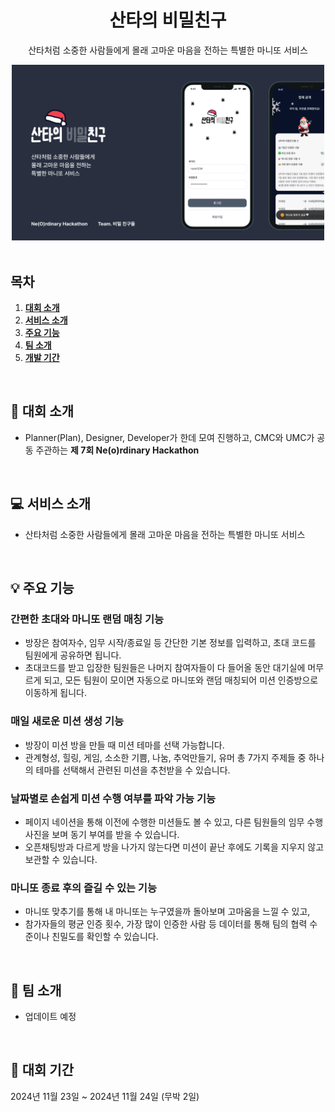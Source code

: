<div align="center">
  <h1>산타의 비밀친구</h1>
  <p>산타처럼 소중한 사람들에게 몰래 고마운 마음을 전하는 특별한 마니또 서비스</p>
  <img src="readme-asset/service-main.png" width='500' alt="메인 이미지" />
</div>

<br />

## 목차

1. [**대회 소개**](#1)
2. [**서비스 소개**](#2)
3. [**주요 기능**](#3)
4. [**팀 소개**](#4)
5. [**개발 기간**](#5)

<br />

<div id="1"></div>

## 🔎 대회 소개
- Planner(Plan), Designer, Developer가 한데 모여 진행하고, CMC와 UMC가 공동 주관하는 <strong>제 7회 Ne(o)rdinary Hackathon</strong>

<br />

<div id="2"></div>

## 💻 서비스 소개

- 산타처럼 소중한 사람들에게 몰래 고마운 마음을 전하는 특별한 마니또 서비스


<br />

<div id="3"></div>

## 💡 주요 기능

### 간편한 초대와 마니또 랜덤 매칭 기능

- 방장은 참여자수, 임무 시작/종료일 등 간단한 기본 정보를 입력하고, 초대 코드를 팀원에게 공유하면 됩니다.
- 초대코드를 받고 입장한 팀원들은  나머지 참여자들이 다 들어올 동안 대기실에 머무르게 되고, 모든 팀원이 모이면 자동으로 마니또와 랜덤 매칭되어 미션 인증방으로 이동하게 됩니다.

### 매일 새로운 미션 생성 기능
- 방장이 미션 방을 만들 때 미션 테마를 선택 가능합니다.
- 관계형성, 힐링, 게임, 소소한 기쁨, 나눔, 추억만들기, 유머 총 7가지 주제들 중 하나의 테마를 선택해서 관련된 미션을 추천받을 수 있습니다. 

### 날짜별로 손쉽게 미션 수행 여부를 파악 가능 기능
- 페이지 네이션을 통해 이전에 수행한 미션들도 볼 수 있고, 다른 팀원들의 임무 수행 사진을 보며 동기 부여를 받을 수 있습니다.
- 오픈채팅방과 다르게 방을 나가지 않는다면 미션이 끝난 후에도 기록을 지우지 않고 보관할 수 있습니다.

### 마니또 종료 후의 즐길 수 있는 기능
- 마니또 맞추기를 통해 내 마니또는 누구였을까 돌아보며 고마움을 느낄 수 있고,
- 참가자들의 평균 인증 횟수, 가장 많이 인증한 사람 등 데이터를 통해 팀의 협력 수준이나 친밀도를 확인할 수 있습니다.

<br />

<div id="4"></div>

## 💪 팀 소개
- 업데이트 예정

<br />

<div id="5"></div>

## 📅 대회 기간

2024년 11월 23일 ~ 2024년 11월 24일 (무박 2일)
